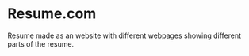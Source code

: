 # Resume.com
Resume made as an website with different webpages showing different parts of the resume.
